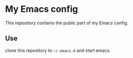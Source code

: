 # My Emacs config
This repository contains the public part of my Emacs config.

## Use
clone this repository to `~/.emacs.d` and start emacs.
